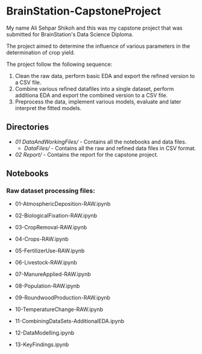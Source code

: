 # BrainStation-CapstoneProject

My name Ali Sehpar Shikoh and this was my capstone project that was submitted for BrainStation's Data Science Diploma.

The project aimed to determine the influence of various parameters in the determination of crop yield.

The project follow the following sequence:

1) Clean the raw data, perform basic EDA and export the refined version to a CSV file.
2) Combine various refined datafiles into a single dataset, perform additiona EDA and export the combined version to a CSV file.
3) Preprocess the data, implement various models, evaluate and later interpret the fitted models.

## Directories
* _01 DataAndWorkingFiles/_  - Contains all the notebooks and data files.
    * _DataFiles/_  - Contains all the raw and refined data files in CSV format.
* _02 Report/_  - Contains the report for the capstone project.

## Notebooks
### Raw dataset processing files:
* 01-AtmosphericDeposition-RAW.ipynb
* 02-BiologicalFixation-RAW.ipynb
* 03-CropRemoval-RAW.ipynb
* 04-Crops-RAW.ipynb
* 05-FertilizerUse-RAW.ipynb
* 06-Livestock-RAW.ipynb
* 07-ManureApplied-RAW.ipynb
* 08-Population-RAW.ipynb
* 09-RoundwoodProduction-RAW.ipynb
* 10-TemperatureChange-RAW.ipynb

* 11-CombiningDataSets-AdditionalEDA.ipynb
* 12-DataModelling.ipynb
* 13-KeyFindings.ipynb

